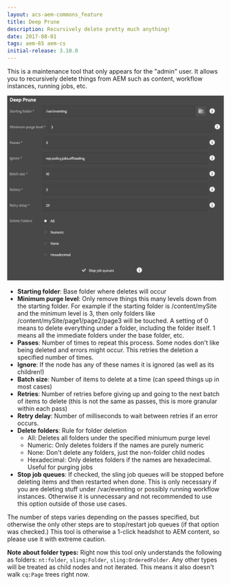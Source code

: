 ```yaml
---
layout: acs-aem-commons_feature
title: Deep Prune
description: Recursively delete pretty much anything!
date: 2017-08-01
tags: aem-65 aem-cs
initial-release: 3.10.0
---
```


This is a maintenance tool that only appears for the "admin" user.  It allows you to recursively delete things from AEM such as content, workflow instances, running jobs, etc.

![Deep Prune](./images/deep-prune.png)

* **Starting folder**: Base folder where deletes will occur
* **Minimum purge level**: Only remove things this many levels down from the starting folder.  For example if the starting folder is /content/mySite and the minimum level is 3, then only folders like /content/mySite/page1/page2/page3 will be touched.  A setting of 0 means to delete everything under a folder, including the folder itself.  1 means all the immediate folders under the base folder, etc.
* **Passes**: Number of times to repeat this process.  Some nodes don't like being deleted and errors might occur.  This retries the deletion a specified number of times.
* **Ignore**: If the node has any of these names it is ignored (as well as its children!)
* **Batch size**: Number of items to delete at a time (can speed things up in most cases)
* **Retries**: Number of retries before giving up and going to the next batch of items to delete (this is not the same as passes, this is more granular within each pass)
* **Retry delay**: Number of milliseconds to wait between retries if an error occurs.
* **Delete folders**: Rule for folder deletion
    * All: Deletes all folders under the specified miniumum purge level
    * Numeric: Only deletes folders if the names are purely numeric
    * None: Don't delete any folders, just the non-folder child nodes
    * Hexadecimal: Only deletes folders if the names are hexadecimal.  Useful for purging jobs
* **Stop job queues**: If checked, the sling job queues will be stopped before deleting items and then restarted when done.  This is only necessary if you are deleting stuff under /var/eventing or possibly running workflow instances.  Otherwise it is unnecessary and not recommended to use this option outside of those use cases.

The number of steps varies depending on the passes specified, but otherwise the only other steps are to stop/restart job queues (if that option was checked.)  This tool is otherwise a 1-click headshot to AEM content, so please use it with extreme caution.

**Note about folder types:** Right now this tool only understands the following as folders: `nt:folder`, `sling:Folder`, `sling:OrderedFolder`.  Any other types will be treated as child nodes and not iterated. This means it also doesn't walk `cq:Page` trees right now.